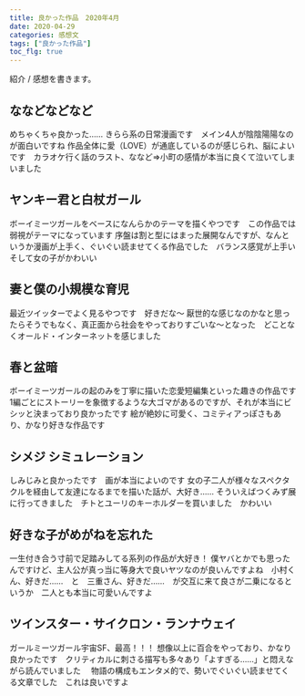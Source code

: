 ```yaml
---
title: 良かった作品　2020年4月
date: 2020-04-29
categories: 感想文
tags: ["良かった作品"]
toc_flg: true
---
```


紹介 / 感想を書きます。

## ななどなどなど

めちゃくちゃ良かった……
きらら系の日常漫画です　メイン4人が陰陰陽陽なのが面白いですね
作品全体に愛（LOVE）が通底しているのが感じられ、脳によいです　カラオケ行く話のラスト、ななど⇒小町の感情が本当に良くて泣いてしまいました

## ヤンキー君と白杖ガール

ボーイミーツガールをベースになんらかのテーマを描くやつです　この作品では弱視がテーマになっています
序盤は割と型にはまった展開なんですが、なんというか漫画が上手く、ぐいぐい読ませてくる作品でした　バランス感覚が上手い　そして女の子がかわいい

## 妻と僕の小規模な育児

最近ツイッターでよく見るやつです　好きだな～
厭世的な感じなのかなと思ったらそうでもなく、真正面から社会をやっておりすごいな～となった　どことなくオールド・インターネットを感じました

## 春と盆暗

ボーイミーツガールの起のみを丁寧に描いた恋愛短編集といった趣きの作品です　1編ごとにストーリーを象徴するような大ゴマがあるのですが、それが本当にビシッと決まっており良かったです
絵が絶妙に可愛く、コミティアっぽさもあり、かなり好きな作品です

## シメジ シミュレーション

しみじみと良かったです　画が本当によいのです
女の子二人が様々なスペクタクルを経由して友達になるまでを描いた話が、大好き……
そういえばつくみず展に行ってきました　チトとユーリのキーホルダーを買いました　かわいい

## 好きな子がめがねを忘れた

一生付き合う寸前で足踏みしてる系列の作品が大好き！
僕ヤバとかでも思ったんですけど、主人公が真っ当に等身大で良いヤツなのが良いんですよね　小村くん、好きだ……　と　三重さん、好きだ……　が交互に来て良さが二乗になるというか　二人とも本当に可愛いんですよ

## ツインスター・サイクロン・ランナウェイ

ガールミーツガール宇宙SF、最高！！！
想像以上に百合をやっており、かなり良かったです　クリティカルに刺さる描写も多々あり「よすぎる……」と悶えながら読んでいました　
物語の構成もエンタメ的で、勢いでぐいぐい読ませてくる文章でした　これは良いですよ